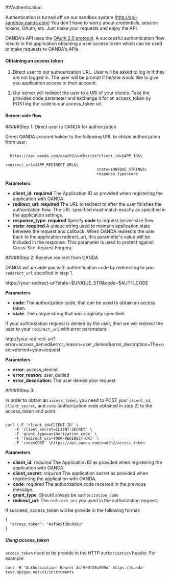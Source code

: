 ##Authentication

Authentication is turned off on our sandbox system (http://api-sandbox.oanda.com)  You don't have to worry about credentials, session tokens, OAuth, etc.  Just make your requests and enjoy the API.

OANDA's API uses the [OAuth 2.0 protocol](http://tools.ietf.org/html/draft-ietf-oauth-v2-12). A successful authentication flow results in the application obtaining a user access token which can be used to make requests to OANDA's APIs.

#### Obtaining an access token

1. Direct user to our authourization URL.  User will be asked to log in if they are not logged in. The user will be prompt if he/she would like to give you application access to their account.

2. Our server will redirect the user to a URI of your choice. Take the provided code parameter and exchange it for an access_token by POSTing the code to our access_token url.

<!--
2. The server will redirect the user in one of two ways that you choose:
  * __Server-side flow (reccommended)__: Redirect the user to a URI of your choice. Take the provided code parameter and exchange it for an access_token by POSTing the code to our access_token url.
  * (TODO more research on this) __Implicit flow__: Instead of handling a code, we include the access_token as a fragment (#) in the URL. This method allows applications without any server component to receive an access_token with ease.
-->

#### Server-side flow

#####Step 1: Direct user to OANDA for authorization

Direct OANDA account holder to the following URL to obtain authorization from user:

<pre><code>
  https://api.oanda.com/oauth2/authorize?client_id=$APP_ID&\
                                        redirect_url=$APP_REDIRECT_URL&\
                                        state=$UNIQUE_STRING&\
                                        response_type=code
</code></pre>

**Parameters**

* **client_id**: **required** The Application ID as provided when registering the application with OANDA.
* **redirect_url**: **required** The URL to redirect to after the user finishes the authorization flow. The URL specified must match exactly as specified in the application settings.
* **response_type**: **required** Specify **code** to request server-size flow.
* **state**: **required** A unique string used to maintain application state between the request and callback. When OANDA redirects the user back to the application redirect_uri, this parameter's value will be included in the response. This parameter is used to protect against Cross-Site Request Forgery.

#####Step 2: Receive redirect from OANDA 

OANDA will provide you with authentication code by redirecting to your `redirect_url` specified in step 1.

  https://your-redirect-url?state=$UNIQUE_STR&code=$AUTH_CODE
  
**Parameters**

* **code**: The authorization code, that can be used to obtain an access token.
* **state**: The unique string that was originally specified.

If your authorization request is denied by the user, then we will redirect the user to your `redirect_uri` with error parameters:

  http://your-redirect-uri?error=access_denied&error_reason=user_denied&error_description=The+user+denied+your+request

**Parameters**

* **error**: access_denied
* **error_reason**: user_denied
* **error_description**: The user denied your request


#####Step 3: 

In order to obtain an `access_token`, you need to POST your `client_id`, `client_secret`, and `code` (authorization code obtained in step 2) to the access_token end point.

<pre><code>
curl \-F 'client_id=CLIENT-ID' \
    -F 'client_secret=CLIENT-SECRET' \
    -F 'grant_type=authorization_code' \
    -F 'redirect_uri=YOUR-REDIRECT-URI' \
    -F 'code=CODE' \https://api.oanda.com/oauth2/access_token
</code></pre>

**Parameters**

* **client_id**: *required* The Application ID as provided when registering the application with OANDA.
* **client_secret**: *required* The application secret as provided when registering the application with OANDA.
* **code**: *required* The authorization code received in the previous message.
* **grant_type**: Should always be `authorization_code`
* **redirect_uri**: The `redirect_uri` you used in the authorization request.

If succeed, access_token will be provide in the following format:

    {
      "access_token": "Asf9e9f30u909u"
    }


##### Using access_token

`access_token` need to be provide in the HTTP `Authorization` header. For example:

    curl -H "Authorization: Bearer Asf9e9f30u909u" https://oanda-test.apigee.net/v1/instruments

<!--  
##Scope (Permissions)

* __view_transaction_history__: Allows access to rates and account information
* __trade__: Allows access to open and close trades  
--> 

<!--
OANDA's API uses the [OAuth 2.0 protocol](http://tools.ietf.org/html/draft-ietf-oauth-v2-12). A successful authentication flow results in the application obtaining a user access token which can be used to make requests to OANDA's APIs.


#### Obtaining an access token

1. Direct user to our authourization URL.  User will be asked to log in if they are not logged in. The user will be prompt if he/she would like to give you application access to their account.

2. The server will redirect the user in one of two ways that you choose:
  * __Server-side flow__ (Authorization Code): Redirect the user to a URI of your choice. Take the provided code parameter and exchange it for an access_token by POSTing the code to our access_token url.
  * __Client-side flow__ (Implicit flow): Instead of handling a code, we include the access_token as a fragment (#) in the URL. This method allows applications without any server component to receive an access_token with ease.

#### Server-side flow

#####Step 1: Direct user to OANDA for authorization

Direct OANDA account holder to the following URL to obtain authorization from user:

	http://api.oanda.com/oauth/authorized?client_id=$APP_ID&redirect_url=$APP_REDIRECT_URL&scope=$LIST_OF_PERMISSIONS&response_type=code
	
**Parameters**

* **client_id**: **required** The Application ID as provided when registering the application with OANDA.
* **redirect_url**: **required** The URL to redirect to after the user finishes the authorization flow. The URL specified must be a URL of with the same Base Domain as specified in the application settings.
* **scope**: **required** A comma separated list of the permission being requested.
* **response_type**: **required** Specify **code** to request server-size flow.
* **state**: **optional** A unique string used to maintain application state between the request and callback. When OANDA redirects the user back to the application redirect_uri, this parameter's value will be included in the response. This parameter is used to protect against Cross-Site Request Forgery.

#####Step 2: Receive redirect from OANDA 

OANDA will provide you with authentication code by redirecting to your `redirect_url` specified in step 1.

	https://your-redirect-url?state=$UNIQUE_STR&code=$AUTH_CODE
	
**Parameters**

* **code**: The authorization code, that can be used to obtain an access token.
* **state**: The *optional* unique string that was originally specified.

If your authorization request is denied by the user, then we will redirect the user to your `redirect_uri` with error parameters:

	http://your-redirect-uri?error=access_denied&error_reason=user_denied&error_description=The+user+denied+your+request&state=$UNIQUE_STR

**Parameters**

* **error**: access_denied
* **error_reason**: user_denied
* **error_description**: The user denied your request
* **state**: The *optional* unique string that was originally specified.


#####Step 3: Exchange authentication code for access_token

	http://api.oanda.com/oauth/access_token?client_id=$APP_ID&client_secret=$APP_SECRET&code=$AUTH_CODE
	
**Parameters**

* **client_id**: *required* The Application ID as provided when registering the application with OANDA.
* **client_secret**: *required* The application secret as provided when registering the application with OANDA.
* **code**: *required* The authorization code received in the previous message.

If succeed, access_token will be provide in the following format:

	{
		"access_token": "Asf9e9f30u909u"
	}

#### Client-side flow

#####Step 1: Direct user to OANDA for authorization

Follow same instruction as [above](#step-1-direct-user-to-oanda-for-authorization) but set `response_type=token`

#####Step 2: Receive redirect from OANDA 

OANDA will provide you with access_token by redirecting to your `redirect_url` specified in step 1.

	https://your-redirect-url#state=$UNIQUE_STR&access_token=$ACCESS_TOKEN
	
If your authorization request is denied by the user, then we will redirect the user to your `redirect_uri` with error parameters:

	http://your-redirect-uri?error=access_denied&error_reason=user_denied&error_description=The+user+denied+your+request&state=$UNIQUE_STR


##### Using access_token

`access_token` need to be provide in the HTTP `Authorization` header. For example:
<pre><code>
	GET /accounts/1/trades HTTP/1.1
	Accept: */*
	Connection: close
	User-Agent: OAuth gem v0.4.4
	Content-Type: application/x-www-form-urlencoded
	Authorization: Bearer Asf9e9f30u909u
	Host: api.oanda.com
</code></pre>
##Scope (Permissions)

* __read__: Allows access to rates and account information
* __trade__: Allows access to open and close trades
-->

